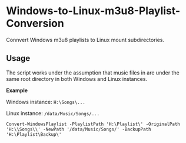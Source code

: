 # Windows-to-Linux-m3u8-Playlist-Conversion
Connvert Windows m3u8 playlists to Linux mount subdirectories.

## Usage
The script works under the assumption that music files in are under the same root directory in both Windows and Linux instances.

**Example**

Windows instance: `H:\Songs\...`

Linux instance: `/data/Music/Songs/...`

```
Convert-WindowsPlaylist -PlaylistPath 'H:\Playlist\' -OriginalPath 'H:\\Songs\\' -NewPath '/data/Music/Songs/' -BackupPath 'H:\Playlist\Backup\'
```
